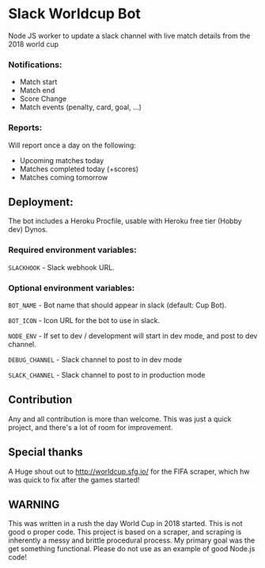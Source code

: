# Slack Worldcup Bot

Node JS worker to update a slack channel with live match details from the 2018 world cup

### Notifications:
- Match start
- Match end
- Score Change
- Match events (penalty, card, goal, ...)

### Reports: 
Will report once a day on the following:
- Upcoming matches today
- Matches completed today (+scores)
- Matches coming tomorrow

## Deployment:

The bot includes a Heroku Procfile, usable with Heroku free tier (Hobby dev) Dynos.

### Required environment variables:

`SLACKHOOK` - Slack webhook URL.

### Optional environment variables:

`BOT_NAME` - Bot name that should appear in slack (default: Cup Bot). 

`BOT_ICON` - Icon URL for the bot to use in slack.

`NODE_ENV` - If set to dev / development will start in dev mode, and post to dev channel.

`DEBUG_CHANNEL` - Slack channel to post to in dev mode

`SLACK_CHANNEL` - Slack channel to post to in production mode

## Contribution

Any and all contribution is more than welcome.
This was just a quick project, and there's a lot of room for improvement.

## Special thanks

A Huge shout out to http://worldcup.sfg.io/ for the FIFA scraper, which hw was quick to fix after the games started!

## WARNING

This was written in a rush the day World Cup in 2018 started. This is not good o proper code. 
This project is based on a scraper, and scraping is inherently a messy and brittle procedural process.
My primary goal was the get something functional. Please do not use as an example of good Node.js code!
